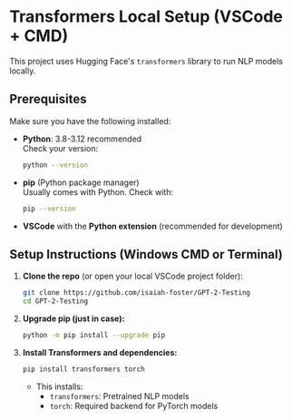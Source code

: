 #  Transformers Local Setup (VSCode + CMD)

This project uses Hugging Face's `transformers` library to run NLP models locally.

##  Prerequisites

Make sure you have the following installed:

- **Python**: 3.8-3.12 recommended  
  Check your version:
  ```bash
  python --version
  ```

- **pip** (Python package manager)  
  Usually comes with Python. Check with:
  ```bash
  pip --version
  ```

- **VSCode** with the **Python extension** (recommended for development)

##  Setup Instructions (Windows CMD or Terminal)

1. **Clone the repo** (or open your local VSCode project folder):
   ```bash
   git clone https://github.com/isaiah-foster/GPT-2-Testing
   cd GPT-2-Testing
   ```


2. **Upgrade pip (just in case):**
   ```bash
   python -m pip install --upgrade pip
   ```

3. **Install Transformers and dependencies:**
   ```bash
   pip install transformers torch
   ```

   - This installs:
     - `transformers`: Pretrained NLP models
     - `torch`: Required backend for PyTorch models
